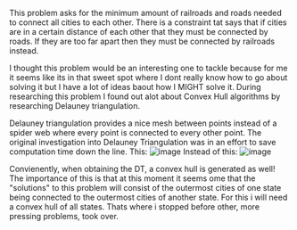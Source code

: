 This problem asks for the minimum amount of railroads and roads needed to connect all cities to each other. There is a constraint tat says that if cities are in a certain distance
of each other that they must be connected by roads. If they are too far apart then they must be connected by railroads instead.

I thought this problem would be an interesting one to tackle because for me it seems like its in that sweet spot where I dont really know how to go about solving it but I have a lot
of ideas baout how I MIGHT solve it. During researching this problem I found out alot about Convex Hull algorithms by researching Delauney triangulation.

Delauney triangulation provides a nice mesh between points instead of a spider web where every point is connected to every other point. The original investigation into Delauney Triangulation
was in an effort to save computation time down the line. 
This:
![image](https://github.com/CalvinWalmer/4883-Prog-Tech/assets/112140788/ea8f9266-f1ed-4e38-85fc-3c5ab48ecefe)
Instead of this:
![image](https://github.com/CalvinWalmer/4883-Prog-Tech/assets/112140788/f8925288-74db-4792-833c-7ae2262a084a)

Convienently, when obtaining the DT, a convex hull is generated as well! The importance of this is that at this moment it seems ome that the "solutions" to this problem
will consist of the outermost cities of one state being connected to the outermost cities of another state. For this i will need a convex hull of all states. Thats where
i stopped before other, more pressing problems, took over.
